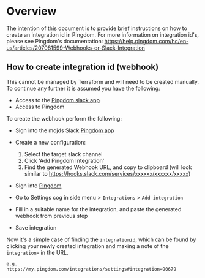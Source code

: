 # Overview

The intention of this document is to provide brief instructions on how to create an integration id in Pingdom. For more information on integration id's, please see Pingdom's documentation: https://help.pingdom.com/hc/en-us/articles/207081599-Webhooks-or-Slack-Integration

## How to create integration id (webhook)

This cannot be managed by Terraform and will need to be created manually. To continue any further it is assumed you have the following:

- Access to the [Pingdom slack app](https://slack.com/apps/A0F814AV7-pingdom?next_id=0)
- Access to Pingdom

To create the webhook perform the following:


- Sign into the mojds Slack [Pingdom app](https://mojdt.slack.com/apps/new/A0F814AV7-pingdom)
- Create a new configuration:

  1. Select the target slack channel
  2. Click 'Add Pingdom Integration'
  3. Find the generated Webhook URL, and copy to clipboard (will look similar to https://hooks.slack.com/services/xxxxxx/xxxxxx/xxxxx)

- Sign into [Pingdom](https://my.pingdom.com/app)
- Go to Settings cog in side menu > `Integrations` > `Add integration`
- Fill in a suitable name for the integration, and paste the generated webhook from previous step
- Save integration

Now it's a simple case of finding the `integrationid`, which can be found by clicking your newly created integration and making a note of the `integration=` in the URL.

```
e.g.
https://my.pingdom.com/integrations/settings#integration=90679
```
